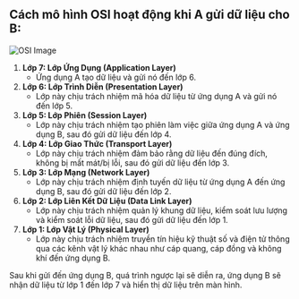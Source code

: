 ## Cách mô hình OSI hoạt động khi A gửi dữ liệu cho B:

![OSI Image](https://khs247.com/wp-content/uploads/2019/08/M%C3%B4-h%C3%ACnh-OSI-7-t%E1%BA%A7ng.jpg)

1. **Lớp 7: Lớp Ứng Dụng (Application Layer)**
   - Ứng dụng A tạo dữ liệu và gửi nó đến lớp 6.
2. **Lớp 6: Lớp Trình Diễn (Presentation Layer)**
   - Lớp này chịu trách nhiệm mã hóa dữ liệu từ ứng dụng A và gửi nó đến lớp 5.
3. **Lớp 5: Lớp Phiên (Session Layer)**
   - Lớp này chịu trách nhiệm tạo phiên làm việc giữa ứng dụng A và ứng dụng B, sau đó gửi dữ liệu đến lớp 4.
4. **Lớp 4: Lớp Giao Thức (Transport Layer)**
   - Lớp này chịu trách nhiệm đảm bảo rằng dữ liệu đến đúng đích, không bị mất mát/bị lỗi, sau đó gửi dữ liệu đến lớp 3.
5. **Lớp 3: Lớp Mạng (Network Layer)**
   - Lớp này chịu trách nhiệm định tuyến dữ liệu từ ứng dụng A đến ứng dụng B, sau đó gửi dữ liệu đến lớp 2.
6. **Lớp 2: Lớp Liên Kết Dữ Liệu (Data Link Layer)**
   - Lớp này chịu trách nhiệm quản lý khung dữ liệu, kiểm soát lưu lượng và kiểm soát lỗi dữ liệu, sau đó gửi dữ liệu đến lớp 1.
7. **Lớp 1: Lớp Vật Lý (Physical Layer)**
   - Lớp này chịu trách nhiệm truyền tín hiệu kỹ thuật số và điện tử thông qua các kênh vật lý khác nhau như cáp quang, cáp đồng và không khí đến ứng dụng B.

Sau khi gửi đến ứng dụng B, quá trình ngược lại sẽ diễn ra, ứng dụng B sẽ nhận dữ liệu từ lớp 1 đến lớp 7 và hiển thị dữ liệu trên màn hình.
